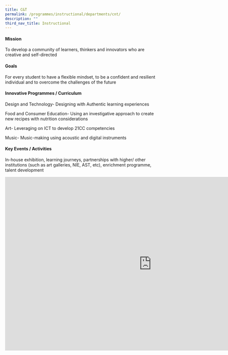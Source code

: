 ```yaml
---
title: C&T
permalink: /programmes/instructional/departments/cnt/
description: ""
third_nav_title: Instructional
---
```

<h4><strong>Mission</strong></h4>
<p>To develop a community of learners, thinkers and innovators who are creative and self-directed</p>
<h4><strong>Goals</strong></h4>
<p>For every student to have a flexible mindset, to be a confident and resilient individual and to overcome the challenges of the future</p>
<h4><strong>Innovative Programmes / Curriculum</strong></h4>
<p>Design and Technology- Designing with Authentic learning experiences&nbsp;</p>
<p>Food and Consumer Education- Using an investigative approach to create new recipes with nutrition considerations</p>
<p>Art- Leveraging on ICT to develop 21CC competencies</p>
<p>Music- Music-making using acoustic and digital instruments</p>
<h4><strong>Key Events / Activities</strong></h4>
<p>In-house exhibition, learning journeys, partnerships with higher/ other institutions (such as art galleries, NIE, AST, etc), enrichment programme, talent development</p>
<iframe src="https://docs.google.com/presentation/d/e/2PACX-1vSr5OgQA9UyFZY3o2Gag_SUSTxqchX7jT4M8IE0gY1yEl2sjNtW0aQfzK96MESr_ma8o_yO9b2qe5-X/embed?start=false&loop=false&delayms=10000" frameborder="0" width="960" height="569" allowfullscreen="true"></iframe>
